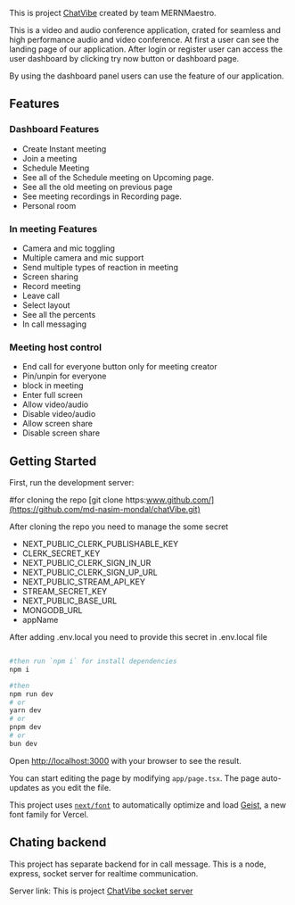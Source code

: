 This is project [ChatVibe](https://chat-vibe-ashy.vercel.app) created by team MERNMaestro.

This is a video and audio conference application, crated for seamless and high performance audio and video conference. At first a user can see the landing page of our application. After login or register user can access the user dashboard by clicking try now button or dashboard page. 

By using the dashboard panel users can use the feature of our application.


## Features
### Dashboard Features
* Create Instant meeting
* Join a meeting
* Schedule Meeting
* See all of the Schedule meeting on Upcoming page.
* See all the old meeting on previous page
* See meeting recordings in Recording page.
* Personal room

### In meeting Features
* Camera and mic toggling
* Multiple camera and mic support
* Send multiple types of reaction in meeting
* Screen sharing
* Record meeting
* Leave call
* Select layout
* See all the percents
* In call messaging

### Meeting host control
* End call for everyone button only for meeting creator
* Pin/unpin for everyone
* block in meeting
* Enter full screen
* Allow video/audio
* Disable video/audio
* Allow screen share
* Disable screen share






## Getting Started

First, run the development server:

#for cloning the repo
[git clone https:www.github.com/](https://github.com/md-nasim-mondal/chatVibe.git)

After cloning the repo you need to manage the some secret

* NEXT_PUBLIC_CLERK_PUBLISHABLE_KEY
* CLERK_SECRET_KEY
* NEXT_PUBLIC_CLERK_SIGN_IN_UR
* NEXT_PUBLIC_CLERK_SIGN_UP_URL
* NEXT_PUBLIC_STREAM_API_KEY
* STREAM_SECRET_KEY
* NEXT_PUBLIC_BASE_URL
* MONGODB_URL
* appName

After adding .env.local you need to provide this secret in .env.local file

```bash

#then run `npm i` for install dependencies
npm i

#then
npm run dev
# or
yarn dev
# or
pnpm dev
# or
bun dev
```

Open [http://localhost:3000](http://localhost:3000) with your browser to see the result.

You can start editing the page by modifying `app/page.tsx`. The page auto-updates as you edit the file.

This project uses [`next/font`](https://nextjs.org/docs/app/building-your-application/optimizing/fonts) to automatically optimize and load [Geist](https://vercel.com/font), a new font family for Vercel.

## Chating backend
 This project has separate backend for in call message. This is a node, express, socket server for realtime communication.

 Server link: This is project [ChatVibe socket server](https://github.com/mohammad-atikuzzaman/chatvibeCahtingBackend)

